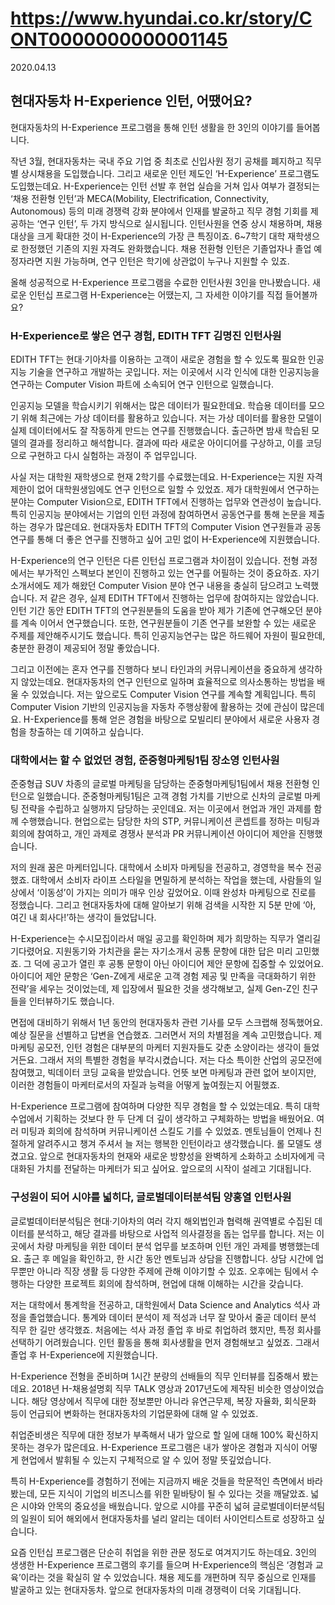 # https://www.hyundai.co.kr/story/CONT0000000000001145

2020.04.13

## 현대자동차 H-Experience 인턴, 어땠어요?

현대자동차의 H-Experience 프로그램을 통해 인턴 생활을 한 3인의 이야기를 들어봅니다.

작년 3월, 현대자동차는 국내 주요 기업 중 최초로 신입사원 정기 공채를 폐지하고 직무별 상시채용을 도입했습니다. 그리고 새로운 인턴 제도인 ‘H-Experience’ 프로그램도 도입했는데요. H-Experience는 인턴 선발 후 현업 실습을 거쳐 입사 여부가 결정되는 ‘채용 전환형 인턴’과 MECA(Mobility, Electrification, Connectivity, Autonomous) 등의 미래 경쟁력 강화 분야에서 인재를 발굴하고 직무 경험 기회를 제공하는 ‘연구 인턴’, 두 가지 방식으로 실시됩니다. 인턴사원을 연중 상시 채용하며, 채용 대상을 크게 확대한 것이 H-Experience의 가장 큰 특징이죠. 6~7학기 대학 재학생으로 한정했던 기존의 지원 자격도 완화했습니다. 채용 전환형 인턴은 기졸업자나 졸업 예정자라면 지원 가능하며, 연구 인턴은 학기에 상관없이 누구나 지원할 수 있죠.

올해 성공적으로 H-Experience 프로그램을 수료한 인턴사원 3인을 만나봤습니다. 새로운 인턴십 프로그램 H-Experience는 어땠는지, 그 자세한 이야기를 직접 들어볼까요?

### H-Experience로 쌓은 연구 경험, EDITH TFT 김명진 인턴사원

EDITH TFT는 현대·기아차를 이용하는 고객이 새로운 경험을 할 수 있도록 필요한 인공지능 기술을 연구하고 개발하는 곳입니다. 저는 이곳에서 시각 인식에 대한 인공지능을 연구하는 Computer Vision 파트에 소속되어 연구 인턴으로 일했습니다.

인공지능 모델을 학습시키기 위해서는 많은 데이터가 필요한데요. 학습용 데이터를 모으기 위해 최근에는 가상 데이터를 활용하고 있습니다. 저는 가상 데이터를 활용한 모델이 실제 데이터에서도 잘 작동하게 만드는 연구를 진행했습니다. 출근하면 밤새 학습된 모델의 결과를 정리하고 해석합니다. 결과에 따라 새로운 아이디어를 구상하고, 이를 코딩으로 구현하고 다시 실험하는 과정이 주 업무입니다.

사실 저는 대학원 재학생으로 현재 2학기를 수료했는데요. H-Experience는 지원 자격 제한이 없어 대학원생임에도 연구 인턴으로 일할 수 있었죠. 제가 대학원에서 연구하는 분야는 Computer Vision으로, EDITH TFT에서 진행하는 업무와 연관성이 높습니다. 특히 인공지능 분야에서는 기업의 인턴 과정에 참여하면서 공동연구를 통해 논문을 제출하는 경우가 많은데요. 현대자동차 EDITH TFT의 Computer Vision 연구원들과 공동연구를 통해 더 좋은 연구를 진행하고 싶어 고민 없이 H-Experience에 지원했습니다.

H-Experience의 연구 인턴은 다른 인턴십 프로그램과 차이점이 있습니다. 전형 과정에서는 부가적인 스펙보다 본인이 진행하고 있는 연구를 어필하는 것이 중요하죠. 자기소개서에도 제가 해왔던 Computer Vision 분야 연구 내용을 충실히 담으려고 노력했습니다. 저 같은 경우, 실제 EDITH TFT에서 진행하는 업무에 참여하지는 않았습니다. 인턴 기간 동안 EDITH TFT의 연구원분들의 도움을 받아 제가 기존에 연구해오던 분야를 계속 이어서 연구했습니다. 또한, 연구원분들이 기존 연구를 보완할 수 있는 새로운 주제를 제안해주시기도 했습니다. 특히 인공지능연구는 많은 하드웨어 자원이 필요한데, 충분한 환경이 제공되어 정말 좋았습니다.

그리고 이전에는 혼자 연구를 진행하다 보니 타인과의 커뮤니케이션을 중요하게 생각하지 않았는데요. 현대자동차의 연구 인턴으로 일하며 효율적으로 의사소통하는 방법을 배울 수 있었습니다. 저는 앞으로도 Computer Vision 연구를 계속할 계획입니다. 특히 Computer Vision 기반의 인공지능을 자동차 주행상황에 활용하는 것에 관심이 많은데요. H-Experience를 통해 얻은 경험을 바탕으로 모빌리티 분야에서 새로운 사용자 경험을 창출하는 데 기여하고 싶습니다.

### 대학에서는 할 수 없었던 경험, 준중형마케팅1팀 장소영 인턴사원

준중형급 SUV 차종의 글로벌 마케팅을 담당하는 준중형마케팅1팀에서 채용 전환형 인턴으로 일했습니다. 준중형마케팅1팀은 고객 경험 가치를 기반으로 신차의 글로벌 마케팅 전략을 수립하고 실행까지 담당하는 곳인데요. 저는 이곳에서 현업과 개인 과제를 함께 수행했습니다. 현업으로는 담당한 차의 STP, 커뮤니케이션 콘셉트를 정하는 미팅과 회의에 참여하고, 개인 과제로 경쟁사 분석과 PR 커뮤니케이션 아이디어 제안을 진행했습니다.

저의 원래 꿈은 마케터입니다. 대학에서 소비자 마케팅을 전공하고, 경영학을 복수 전공했죠. 대학에서 소비자 라이프 스타일을 면밀하게 분석하는 작업을 했는데, 사람들의 일상에서 ‘이동성’이 가지는 의미가 매우 인상 깊었어요. 이때 완성차 마케팅으로 진로를 정했습니다. 그리고 현대자동차에 대해 알아보기 위해 검색을 시작한 지 5분 만에 ‘아, 여긴 내 회사다!’하는 생각이 들었답니다.

H-Experience는 수시모집이라서 매일 공고를 확인하며 제가 희망하는 직무가 열리길 기다렸어요. 지원동기와 가치관을 묻는 자기소개서 공통 문항에 대한 답은 미리 고민했죠. 그 덕에 공고가 열린 후 공통 문항이 아닌 아이디어 제안 문항에 집중할 수 있었어요. 아이디어 제안 문항은 ‘Gen-Z에게 새로운 고객 경험 제공 및 만족을 극대화하기 위한 전략’을 세우는 것이었는데, 제 입장에서 필요한 것을 생각해보고, 실제 Gen-Z인 친구들을 인터뷰하기도 했습니다.

면접에 대비하기 위해서 1년 동안의 현대자동차 관련 기사를 모두 스크랩해 정독했어요. 예상 질문을 선별하고 답변을 연습했죠. 그러면서 저의 차별점을 계속 고민했습니다. 제 마케팅 공모전, 인턴 경험은 대부분의 마케터 지원자들도 갖춘 소양이라는 생각이 들었거든요. 그래서 저의 특별한 경험을 부각시켰습니다. 저는 다소 특이한 산업의 공모전에 참여했고, 빅데이터 코딩 교육을 받았습니다. 언뜻 보면 마케팅과 관련 없어 보이지만, 이러한 경험들이 마케터로서의 자질과 능력을 어떻게 높여줬는지 어필했죠.

H-Experience 프로그램에 참여하며 다양한 직무 경험을 할 수 있었는데요. 특히 대학 수업에서 기획하는 것보다 한 두 단계 더 깊이 생각하고 구체화하는 방법을 배웠어요. 여러 미팅과 회의에 참석하며 커뮤니케이션 스킬도 기를 수 있었죠. 멘토님들이 언제나 친절하게 알려주시고 챙겨 주셔서 늘 저는 행복한 인턴이라고 생각했습니다. 롤 모델도 생겼고요. 앞으로 현대자동차의 현재와 새로운 방향성을 완벽하게 소화하고 소비자에게 극대화된 가치를 전달하는 마케터가 되고 싶어요. 앞으로의 시작이 설레고 기대됩니다.

### 구성원이 되어 시야를 넓히다, 글로벌데이터분석팀 양홍열 인턴사원

글로벌데이터분석팀은 현대·기아차의 여러 각지 해외법인과 협력해 권역별로 수집된 데이터를 분석하고, 해당 결과를 바탕으로 사업적 의사결정을 돕는 업무를 합니다. 저는 이곳에서 차량 마케팅을 위한 데이터 분석 업무를 보조하며 인턴 개인 과제를 병행했는데요. 출근 후 메일을 확인하고, 한 시간 동안 멘토님과 상담을 진행합니다. 상담 시간에 업무뿐만 아니라 직장 생활 등 다양한 주제에 관해 이야기할 수 있죠. 오후에는 팀에서 수행하는 다양한 프로젝트 회의에 참석하며, 현업에 대해 이해하는 시간을 갖습니다.

저는 대학에서 통계학을 전공하고, 대학원에서 Data Science and Analytics 석사 과정을 졸업했습니다. 통계와 데이터 분석이 제 적성과 너무 잘 맞아서 줄곧 데이터 분석 직무 한 길만 생각했죠. 처음에는 석사 과정 졸업 후 바로 취업하려 했지만, 특정 회사를 선택하기 어려웠습니다. 인턴 활동을 통해 회사생활을 먼저 경험해보고 싶었죠. 그래서 졸업 후 H-Experience에 지원했습니다.

H-Experience 전형을 준비하며 1시간 분량의 선배들의 직무 인터뷰를 집중해서 봤는데요. 2018년 H-채용설명회 직무 TALK 영상과 2017년도에 제작된 비슷한 영상이었습니다. 해당 영상에서 직무에 대한 정보뿐만 아니라 유연근무제, 복장 자율화, 회식문화 등이 언급되어 변화하는 현대자동차의 기업문화에 대해 알 수 있었죠.

취업준비생은 직무에 대한 정보가 부족해서 내가 앞으로 할 일에 대해 100% 확신하지 못하는 경우가 많은데요. H-Experience 프로그램은 내가 쌓아온 경험과 지식이 어떻게 현업에서 발휘될 수 있는지 구체적으로 알 수 있어 정말 뜻깊었습니다.

특히 H-Experience를 경험하기 전에는 지금까지 배운 것들을 학문적인 측면에서 바라봤는데, 모든 지식이 기업의 비즈니스를 위한 밑바탕이 될 수 있다는 것을 깨달았죠. 넓은 시야와 안목의 중요성을 배웠습니다. 앞으로 시야를 꾸준히 넓혀 글로벌데이터분석팀의 일원이 되어 해외에서 현대자동차를 널리 알리는 데이터 사이언티스트로 성장하고 싶습니다.

요즘 인턴십 프로그램은 단순히 취업을 위한 관문 정도로 여겨지기도 하는데요. 3인의 생생한 H-Experience 프로그램의 후기를 들으며 H-Experience의 핵심은 ‘경험과 교육’이라는 것을 확실히 알 수 있었습니다. 채용 제도를 개편하며 직무 중심으로 인재를 발굴하고 있는 현대자동차. 앞으로 현대자동차의 미래 경쟁력이 더욱 기대됩니다.